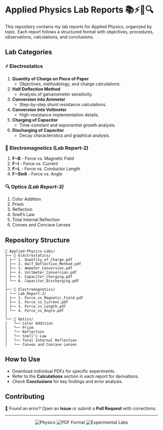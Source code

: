 # Applied Physics Lab Reports 📚⚡🧲🔍

This repository contains my lab reports for Applied Physics, organized by topic. Each report follows a structured format with objectives, procedures, observations, calculations, and conclusions.

## Lab Categories

### ⚡ **Electrostatics**
1. **Quantity of Charge on Piece of Paper**  
   - Objectives, methodology, and charge calculations.
2. **Half Deflection Method**  
   - Analysis of galvanometer sensitivity.
3. **Conversion into Ammeter**  
   - Step-by-step shunt resistance calculations.
4. **Conversion into Voltmeter**  
   - High-resistance implementation details.
5. **Charging of Capacitor**  
   - Time-constant and exponential growth analysis.
6. **Discharging of Capacitor**  
   - Decay characteristics and graphical analysis.

### 🧲 **Electromagnetics (Lab Report-2)**
1. **F~B** - Force vs. Magnetic Field  
2. **F~I** - Force vs. Current  
3. **F~L** - Force vs. Conductor Length  
4. **F~Sinθ** - Force vs. Angle  

### 🔍 **Optics** *(Lab Report-3)*  
1. Color Addition
2. Prism
3. Reflection
4. Snell’s Law
5. Total Internal Reflection
6. Convex and Concave Lenses

## Repository Structure
```
📂 Applied-Physics-Labs/
├── 📂 Electrostatics/
│ ├── 1. Quantity_of_Charge.pdf
│ ├── 2. Half_Deflection_Method.pdf
│ ├── 3. Ammeter_Conversion.pdf
│ ├── 4. Voltmeter_Conversion.pdf
│ ├── 5. Capacitor_Charging.pdf
│ └── 6. Capacitor_Discharging.pdf
│
├── 📂 Electromagnetics/
│ └── Lab_Report-2/
│ ├── 1. Force_vs_Magnetic_Field.pdf
│ ├── 2. Force_vs_Current.pdf
│ ├── 3. Force_vs_Length.pdf
│ └── 4. Force_vs_Angle.pdf
│
└── 📂 Optics/
│   └── Color Addition
│   └── Prism
│   └── Reflection
│   └── Snell’s Law
│   └── Total Internal Reflection
│   └── Convex and Concave Lenses

```

## How to Use
- Download individual PDFs for specific experiments.
- Refer to the **Calculations** section in each report for derivations.
- Check **Conclusions** for key findings and error analysis.

## Contributing
🔧 Found an error? Open an **Issue** or submit a **Pull Request** with corrections.

---

<div align="center">
  <img src="https://img.shields.io/badge/Physics-Applied-blue?logo=atom" alt="Physics"/>
  <img src="https://img.shields.io/badge/Format-PDF-red?logo=adobeacrobatreader" alt="PDF Format"/>
  <img src="https://img.shields.io/badge/Labs-Experimental-green?logo=github" alt="Experimental Labs"/>
</div>
